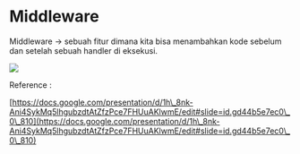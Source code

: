 # Middleware

Middleware -> sebuah fitur dimana kita bisa menambahkan kode sebelum dan setelah sebuah handler di eksekusi.

![](https://lh4.googleusercontent.com/H70EvGvxcs22XEEvrRsMaT7HLnhfQfq6kx7OrzjiogkoPzXir\_5vJAN\_sBG1-qwzQ4RSHJkprKWzWW4VLqicVvBx6Kv3XvWe-dT5bwpy2pFBqa8lp9lAzG3hRv8g\_PB5AV4ZDqb2zftsMRReOQBt7ew3=s2048)

Reference :

[https://docs.google.com/presentation/d/1h\_8nk-Ani4SykMq5lhgubzdtAtZfzPce7FHUuAKlwmE/edit#slide=id.gd44b5e7ec0\_0\_810](https://docs.google.com/presentation/d/1h\_8nk-Ani4SykMq5lhgubzdtAtZfzPce7FHUuAKlwmE/edit#slide=id.gd44b5e7ec0\_0\_810)
